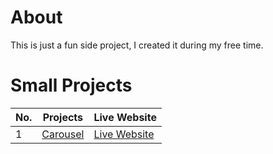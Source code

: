 # About
This is just a fun side project, I created it during my free time.

# Small Projects

| No. | Projects | Live Website | 
|--| ---------- | --- | 
| 1 | [Carousel](https://github.com/MarvelCollin/Website-Dumpy/tree/main/Carousel)   | [Live Website](https://marvelcollin.github.io/Website-Dumpy/Carousel)  | 
